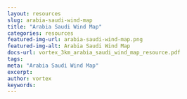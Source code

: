 ```yaml
---
layout: resources
slug: arabia-saudi-wind-map
title: "Arabia Saudi Wind Map"
categories: resources
featured-img-url: arabia-saudi-wind-map.png
featured-img-alt: Arabia Saudi Wind Map
docs-url: vortex_3km_arabia_saudi_wind_map_resource.pdf
tags:
meta: "Arabia Saudi Wind Map"
excerpt: 
author: vortex
keywords: 
---
```

